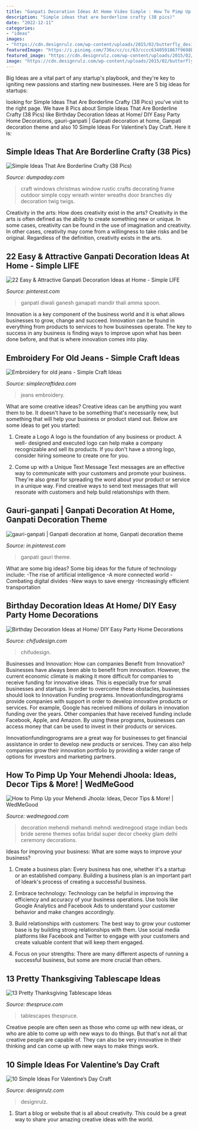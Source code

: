 ```yaml
---
title: "Ganpati Decoration Ideas At Home Video Simple : How To Pimp Up Your Mehendi Jhoola: Ideas, Decor Tips &amp; More!"
description: "Simple ideas that are borderline crafty (38 pics)"
date: "2022-12-11"
categories:
- "ideas"
images:
- "https://cdn.designrulz.com/wp-content/uploads/2015/02/butterfly_designrulz-4.jpg"
featuredImage: "https://i.pinimg.com/736x/cc/cc/63/cccc6340591867f9698b2273f5f1cd1b.jpg"
featured_image: "https://cdn.designrulz.com/wp-content/uploads/2015/02/butterfly_designrulz-4.jpg"
image: "https://cdn.designrulz.com/wp-content/uploads/2015/02/butterfly_designrulz-4.jpg"
---
```



Big Ideas are a vital part of any startup's playbook, and they're key to igniting new passions and starting new businesses. Here are 5 big ideas for startups: 

	

		
looking for Simple Ideas That Are Borderline Crafty (38 Pics) you've visit to the right page. We have 8 Pics about Simple Ideas That Are Borderline Crafty (38 Pics) like Birthday Decoration Ideas at Home/ DIY Easy Party Home Decorations, gauri-ganpati | Ganpati decoration at home, Ganpati decoration theme and also 10 Simple Ideas For Valentine’s Day Craft. Here it is:
		
    
## Simple Ideas That Are Borderline Crafty (38 Pics)

<img loading=lazy src="http://www.dumpaday.com/wp-content/uploads/2012/08/old-windows-craft-ideas-Copy.jpg" onerror="this.onerror=null;this.src='https://tse1.mm.bing.net/th?id=OIP.uhAr2Kjh1GMn6-dhk_ofogHaIj&amp;pid=15.1';" alt="Simple Ideas That Are Borderline Crafty (38 Pics)">

_Source: dumpaday.com_

>craft windows christmas window rustic crafts decorating frame outdoor simple copy wreath winter wreaths door branches diy decoration twig twigs. 

	

Creativity in the arts: How does creativity exist in the arts?
Creativity in the arts is often defined as the ability to create something new or unique. In some cases, creativity can be found in the use of imagination and creativity. In other cases, creativity may come from a willingness to take risks and be original. Regardless of the definition, creativity exists in the arts.

    
## 22 Easy &amp; Attractive Ganpati Decoration Ideas At Home - Simple LIFE

<img loading=lazy src="https://i.pinimg.com/736x/cc/cc/63/cccc6340591867f9698b2273f5f1cd1b.jpg" onerror="this.onerror=null;this.src='https://tse4.mm.bing.net/th?id=OIP.LjkaXxPOhEGwch9VanYWaAHaHa&amp;pid=15.1';" alt="22 Easy &amp; Attractive Ganpati Decoration Ideas at Home - Simple LIFE">

_Source: pinterest.com_

>ganpati diwali ganesh ganapati mandir thali amma spoon. 

	

Innovation is a key component of the business world and it is what allows businesses to grow, change and succeed. Innovation can be found in everything from products to services to how businesses operate. The key to success in any business is finding ways to improve upon what has been done before, and that is where innovation comes into play.

    
## Embroidery For Old Jeans - Simple Craft Ideas

<img loading=lazy src="http://www.simplecraftidea.com/wp-content/uploads/2017/07/old-jeans-2.jpg" onerror="this.onerror=null;this.src='https://tse2.mm.bing.net/th?id=OIP.JxPQDz-by8V3DMfrX-WQMwHaMl&amp;pid=15.1';" alt="Embroidery for old jeans - Simple Craft Ideas">

_Source: simplecraftidea.com_

>jeans embroidery. 

	

What are some creative ideas?
Creative ideas can be anything you want them to be. It doesn't have to be something that's necessarily new, but something that will help your business or product stand out. Below are some ideas to get you started:
1. Create a Logo
A logo is the foundation of any business or product. A well- designed and executed logo can help make a company recognizable and sell its products. If you don't have a strong logo, consider hiring someone to create one for you.

2. Come up with a Unique Text Message
Text messages are an effective way to communicate with your customers and promote your business. They're also great for spreading the word about your product or service in a unique way. Find creative ways to send text messages that will resonate with customers and help build relationships with them.


    
## Gauri-ganpati | Ganpati Decoration At Home, Ganpati Decoration Theme

<img loading=lazy src="https://i.pinimg.com/736x/02/af/df/02afdfb33383fbf7f1fcdc9cab431029.jpg" onerror="this.onerror=null;this.src='https://tse3.mm.bing.net/th?id=OIP.EZpdInzkayJUeV6D5dQZ8gHaJ4&amp;pid=15.1';" alt="gauri-ganpati | Ganpati decoration at home, Ganpati decoration theme">

_Source: in.pinterest.com_

>ganpati gauri theme. 

	

What are some big ideas?
Some big ideas for the future of technology include: 
-The rise of artificial intelligence 
-A more connected world 
-Combating digital divides 
-New ways to save energy 
-Increasingly efficient transportation

    
## Birthday Decoration Ideas At Home/ DIY Easy Party Home Decorations

<img loading=lazy src="http://www.chifudesign.com/wp-content/uploads/2018/12/1544340231_maxresdefault.jpg" onerror="this.onerror=null;this.src='https://tse3.mm.bing.net/th?id=OIP.QzZO-VXlf4F3D921d7z8cAHaEK&amp;pid=15.1';" alt="Birthday Decoration Ideas at Home/ DIY Easy Party Home Decorations">

_Source: chifudesign.com_

>chifudesign. 

	

Businesses and Innovation: How can companies Benefit from Innovation?
Businesses have always been able to benefit from innovation. However, the current economic climate is making it more difficult for companies to receive funding for innovative ideas. This is especially true for small businesses and startups. In order to overcome these obstacles, businesses should look to Innovation Funding programs.
Innovationfundingprograms provide companies with support in order to develop innovative products or services. For example, Google has received millions of dollars in innovation funding over the years. Other companies that have received funding include Facebook, Apple, and Amazon. By using these programs, businesses can access money that can be used to invest in their products or services.

Innovationfundingprograms are a great way for businesses to get financial assistance in order to develop new products or services. They can also help companies grow their innovation portfolio by providing a wider range of options for investors and marketing partners.

    
## How To Pimp Up Your Mehendi Jhoola: Ideas, Decor Tips &amp; More! | WedMeGood

<img loading=lazy src="https://images.wedmegood.com/wp-content/uploads/2017/07/sanam-rohan-660x990.jpg" onerror="this.onerror=null;this.src='https://tse1.mm.bing.net/th?id=OIP.gpFMI6Zqo-R6KP30ziGQ8gHaLH&amp;pid=15.1';" alt="How to Pimp Up your Mehendi Jhoola: Ideas, Decor Tips &amp; More! | WedMeGood">

_Source: wedmegood.com_

>decoration mehendi mehandi mehndi wedmegood stage indian beds bride serene themes sofas bridal super decor cheeky glam delhi ceremony decorations. 

	

Ideas for improving your business: What are some ways to improve your business?
1. Create a business plan: Every business has one, whether it's a startup or an established company. Building a business plan is an important part of Ideark's process of creating a successful business.
2. Embrace technology: Technology can be helpful in improving the efficiency and accuracy of your business operations. Use tools like Google Analytics and Facebook Ads to understand your customer behavior and make changes accordingly.

3. Build relationships with customers: The best way to grow your customer base is by building strong relationships with them. Use social media platforms like Facebook and Twitter to engage with your customers and create valuable content that will keep them engaged.

4. Focus on your strengths: There are many different aspects of running a successful business, but some are more crucial than others.

    
## 13 Pretty Thanksgiving Tablescape Ideas

<img loading=lazy src="https://www.thespruce.com/thmb/ccLVrz7mjrIiB75_vobvprM1peY=/3000x2000/filters:fill(auto,1)/Shot_07_0118-b7f5a44454584830aff52b5f89d835d3.jpg" onerror="this.onerror=null;this.src='https://tse1.mm.bing.net/th?id=OIP.FsrQYo7B89tf_fAoOquMsQHaE8&amp;pid=15.1';" alt="13 Pretty Thanksgiving Tablescape Ideas">

_Source: thespruce.com_

>tablescapes thespruce. 

	

Creative people are often seen as those who come up with new ideas, or who are able to come up with new ways to do things. But that's not all that creative people are capable of. They can also be very innovative in their thinking and can come up with new ways to make things work.

    
## 10 Simple Ideas For Valentine’s Day Craft

<img loading=lazy src="https://cdn.designrulz.com/wp-content/uploads/2015/02/butterfly_designrulz-4.jpg" onerror="this.onerror=null;this.src='https://tse2.mm.bing.net/th?id=OIP.w6PMDqQvoesMsFdZgYDTwwHaID&amp;pid=15.1';" alt="10 Simple Ideas For Valentine’s Day Craft">

_Source: designrulz.com_

>designrulz. 

	

1. Start a blog or website that is all about creativity. This could be a great way to share your amazing creative ideas with the world.

